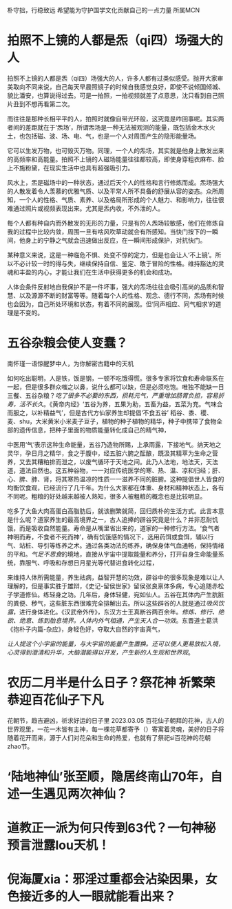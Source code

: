 朴守拙，行稳致远 希望能为守护国学文化贡献自己的一点力量 所属MCN
# 拍照不上镜的人都是炁（qi四）场强大的人
拍照不上镜的人都是炁（qi四）场强大的人，许多人都有过类似感受。抛开大家审美取向不同来说，自己每天早晨照镜子的时候自我感觉良好，即使不说倾国倾城、貌比潘安，也算说得过去。可是一拍照，一拍视频就差了点意思，沈只看到自己照片丑到不想再看第二次。

而往往是那种长相平平的人，拍照时就像自带光环般，这究竟是咋回事呢。其实两者间的差距就在于‘炁场’，所谓炁场是一种无法被观测的能量，既包括金木水火土，也包括磁、波、场、电、气，也是一个人对周围产生的隐形能量场。

它可以生发万物，也可毁灭万物。同理，一个人的炁场，其实就是他身上散发出来的高频率和高能量。拍照不上镜的人磁场能量往往都较高，即使身穿粗衣麻布、脸上不施粉黛，在现实生活中也具有超强吸引力。

风水上，炁是磁场中的一种状态，通过后天个人的性格和言行修炼而成。炁场强大的人散发着令人羡慕的优雅气质、以及平常人所不具备的舒展从容的姿态。众所周知，一个人的性格、气质、素养、以及格局所形成的个人魅力、和影响力，往往很难通过照片或视频表现出来。尤其是炁内收，不外泄的人。

每个人都有种自内而外散发的无形的力量，只是有的人炁场较敏感，他们在修炼自我的过程中比较内敛，周围一旦有啥风吹草动就会有所感知。当快门按下的一瞬间，他身上的宁静之气就会迅速做出反应，在一瞬间形成保护，对抗快门。

某种意义来说，这是一种临危不惧、处变不惊的定力，但是也会让人‘不上镜’。所以不必计较一时的得与失，继续保持自信、鉴定、敢于冒险的性格。维持豁达的灵魂和丰盈的内心，才能让我们在生活中获得更多的机会和成功。

人体会条件反射地自我保护不是一件坏事，强大的炁场往往会吸引高尚的品质和智慧、以及源源不断的财富等等。随着每个人的性格、观念、德行不同，炁场有时候也会因为，自己所处环境和状态，有着不同的展现。但‘同声相应、同气相求’的道理是不变的。
# 五谷杂粮会使人变蠢？
南怀瑾一语惊醒梦中人，为你解密古籍中的天机

如何吃出聪明，人是铁，饭是钢，一顿不吃饿得慌。很多专家将饮食和寿命联系在一起，但是很多群众嗤之以鼻，说什么都可以缺，但是必须吃饱。唯独不能缺一日三餐、五谷杂粮？*吃了很多不必要的东西，损耗元气，严重增加肠胃负担，容易折寿，活不长久*。《黄帝内经》‘五谷为养，五果为助，五畜为益，五菜为充。气味合而服之，以补精益气’，但是古代方仙家养生却提倡‘不食五谷’ 稻谷、黍、稷、麦、shu，大米黄米小米麦子豆子，植物的种子植物的精华，种子中携带了食物全部的遗传信息，把种子里面的物质能量转化成自己的精气神，

中医用‘气’表示这种生命能量，五谷乃造物所赐，上承雨露，下接地气。纳天地之灵华，孕日月之精华，食之于腹中，经五脏六腑之酝酿，既汲其精萃为生命之营养，又去其糟粕排而泄之，以废气循环于天地之间。此乃人法地，地法天，天法道，道法自然也。这五种谷物，一一对应传统医学的寒、热、温、凉和归经；肝、心、脾、肺、肾，将其寒热温凉的性质一一滋养不同的脏腑。这种提倡世人皆食的均衡饮食观，已经流行了几千年。为什么大家都在体重、身材和精神状态上，各有不同呢。粗粮的好处越来越被人熟知，很多人被粗粮的概念也是比较明显。

吃多了大鱼大肉高蛋白高脂肪后，就该删繁就简，回归质朴的生活方式。此言本意是什么呢？道家养生的最高境界之一，古人追捧的辟谷究竟是什么？并非忍耐饥饿，而是吸收自然能量。寿命是从嘴里省出来的，道家的一种修行方法。‘食气者神明而寿，不食者不死而神’，确有饥饿感的情况下，选用药饵或食饵，辅以行气、站桩、导引等练养之术。通过各类功法的练养，确保身体气血通畅，保持情绪的平和。*气足不思食*的境地，直接从宇宙中提取能量和养分，打开自身生命能量系统，靠服气、呼吸和存想日月星光等代替进食转化过程，

来维持人体所需能量，养生祛病，益智开慧的功效，辟谷中的很多现象是难以让人理解的，但是事实胜于雄辩，《史记-留侯世家》留侯张良禀体多病，专心追随赤松子学道修仙。练轻身之功。几年后，身体轻健，宛如仙人。五谷在其体内产生肮脏的粪便、秽气，这些脏东西很难完全排解出去。所以这些辟谷的人就是通过*吸风饮露*，进行身体进化。《汉武帝外传》，东汉方士王真断谷两百余年。*修炼、修行、绝欲、绝意、练到胎息境界。人体内外气相通，产生天人合一功效*。东晋道士葛洪《抱朴子内篇-杂应》，身轻色好，夺取大自然的宇宙真气，

*让人提这个小宇宙的能量，与大宇宙的能量产生置换。还可以使人更易放松入境，心灵得到澄清和升华，大脑潜能得以开发，产生新的人生观和世界观*。
# 农历二月半是什么日子？祭花神 祈繁荣 恭迎百花仙子下凡
花朝节，趋吉避凶，祈求好运的日子里
2023.03.05
百花仙子朝拜的花神，古人的世界观里，一花一木皆有主神，每一棵花草都寄予（）寄寓着灵魂，美好的日子将随着花开而来，源于人们对花朵和生命的热爱，也就有了祭祀si百花神的花朝zhao节。
# ‘陆地神仙’张至顺，隐居终南山70年，自述一生遇见两次神仙？
# 道教正一派为何只传到63代？一句神秘预言泄露lou天机！
# 倪海厦xia：邪淫过重都会沾染因果，女色接近多的人一眼就能看出来？
